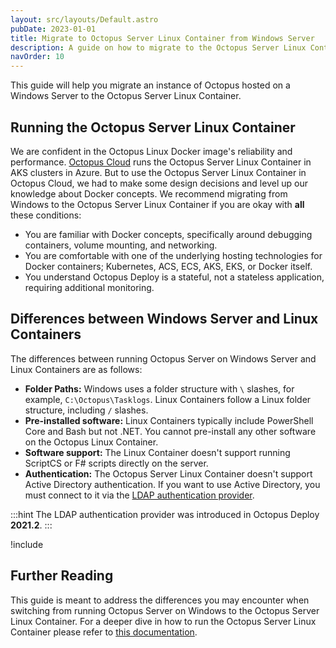 ```yaml
---
layout: src/layouts/Default.astro
pubDate: 2023-01-01
title: Migrate to Octopus Server Linux Container from Windows Server
description: A guide on how to migrate to the Octopus Server Linux Container from Octopus Server running on a Windows Server
navOrder: 10
---
```


This guide will help you migrate an instance of Octopus hosted on a Windows Server to the Octopus Server Linux Container.

## Running the Octopus Server Linux Container

We are confident in the Octopus Linux Docker image's reliability and performance.  [Octopus Cloud](/docs/octopus-cloud/index.md) runs the Octopus Server Linux Container in AKS clusters in Azure.  But to use the Octopus Server Linux Container in Octopus Cloud, we had to make some design decisions and level up our knowledge about Docker concepts.  We recommend migrating from Windows to the Octopus Server Linux Container if you are okay with **all** these conditions:

- You are familiar with Docker concepts, specifically around debugging containers, volume mounting, and networking.
- You are comfortable with one of the underlying hosting technologies for Docker containers; Kubernetes, ACS, ECS, AKS, EKS, or Docker itself.
- You understand Octopus Deploy is a stateful, not a stateless application, requiring additional monitoring.

## Differences between Windows Server and Linux Containers

The differences between running Octopus Server on Windows Server and Linux Containers are as follows:

- **Folder Paths:** Windows uses a folder structure with `\` slashes, for example, `C:\Octopus\Tasklogs`.  Linux Containers follow a Linux folder structure, including `/` slashes.
- **Pre-installed software:** Linux Containers typically include PowerShell Core and Bash but not .NET.  You cannot pre-install any other software on the Octopus Linux Container.
- **Software support:** The Linux Container doesn't support running ScriptCS or F# scripts directly on the server.
- **Authentication:** The Octopus Server Linux Container doesn't support Active Directory authentication.  If you want to use Active Directory, you must connect to it via the [LDAP authentication provider](/docs/security/authentication/ldap/index.md).

:::hint
The LDAP authentication provider was introduced in Octopus Deploy **2021.2**.
:::

!include <migrate-from-windows-to-linux-container>

## Further Reading

This guide is meant to address the differences you may encounter when switching from running Octopus Server on Windows to the Octopus Server Linux Container.  For a deeper dive in how to run the Octopus Server Linux Container please refer to [this documentation](/docs/installation/octopus-server-linux-container/index.md).